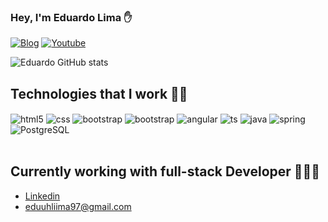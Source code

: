 ### Hey, I'm Eduardo Lima ✋

[![Blog](https://img.shields.io/website?label=EduardoLima&style=for-the-badge&url=https://linkedin.com/in/eduardolima97/)](https://linkedin.com/in/eduardolima97/)
[![Youtube](https://img.shields.io/badge/YouTube-FF0000?style=for-the-badge&logo=youtube&logoColor=white)](https://www.youtube.com/channel/UCv7pksKpDFUM2TuqMNWdFyQ)

![Eduardo GitHub stats](https://github-readme-stats.vercel.app/api?username=educord97&show_icons=true&theme=highcontrast&count_private=true)

## Technologies that I work 👨‍💻

<div style="display: inline_block">
  <img align="center" alt="html5" src="https://img.shields.io/badge/HTML5-E34F26?style=for-the-badge&logo=html5&logoColor=white" />
  <img align="center" alt="css" src="https://img.shields.io/badge/CSS3-1572B6?style=for-the-badge&logo=css3&logoColor=white" />
  <img align="center" alt="bootstrap" src="https://img.shields.io/badge/Bootstrap-563D7C?style=for-the-badge&logo=bootstrap&logoColor=white" />
  <img align="center" alt="bootstrap" src="https://img.shields.io/badge/Material--UI-0081CB?style=for-the-badge&logo=material-ui&logoColor=white" />
  <img align="center" alt="angular" src="https://img.shields.io/badge/Angular-DD0031?style=for-the-badge&logo=angular&logoColor=white" />
  <img align="center" alt="ts" src="https://img.shields.io/badge/TypeScript-007ACC?style=for-the-badge&logo=typescript&logoColor=white" />
  <img align="center" alt="java" src="https://img.shields.io/badge/Java-ED8B00?style=for-the-badge&logo=java&logoColor=white" />   
  <img align="center" alt="spring" src="https://img.shields.io/badge/Spring-6DB33F?style=for-the-badge&logo=spring&logoColor=white" />
  <img align="center" alt="PostgreSQL" src="https://img.shields.io/badge/PostgreSQL-316192?style=for-the-badge&logo=postgresql&logoColor=white" />
</div><br/>
                                                                            
## Currently working with full-stack Developer 🧑🏼‍💻            
- [Linkedin](https://www.linkedin.com/in/eduardolima97/)<br/>
- eduuhliima97@gmail.com                                                                                                                                            
                                    

                                                                                                                                               
                                                                                                                                               
                                                                                                                                               
                                                                                                                                               
